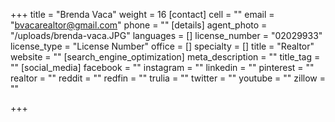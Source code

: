 +++
title = "Brenda Vaca"
weight = 16
[contact]
cell = ""
email = "bvacarealtor@gmail.com"
phone = ""
[details]
agent_photo = "/uploads/brenda-vaca.JPG"
languages = []
license_number = "02029933"
license_type = "License Number"
office = []
specialty = []
title = "Realtor"
website = ""
[search_engine_optimization]
meta_description = ""
title_tag = ""
[social_media]
facebook = ""
instagram = ""
linkedin = ""
pinterest = ""
realtor = ""
reddit = ""
redfin = ""
trulia = ""
twitter = ""
youtube = ""
zillow = ""

+++
